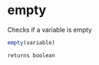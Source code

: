 # empty

Checks if a variable is empty

```javascript
empty(variable)
```

```javascript
returns boolean
```
